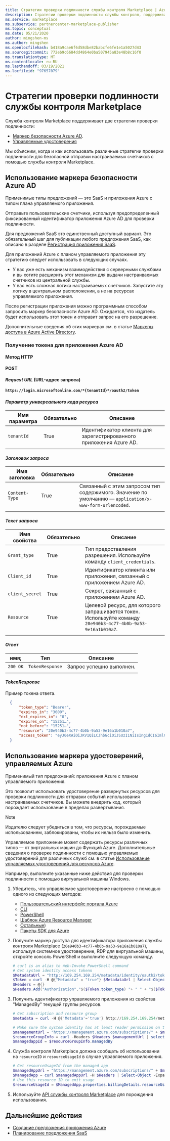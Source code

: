 ```yaml
---
title: Стратегии проверки подлинности службы контроля Marketplace | Azure Marketplace
description: Стратегии проверки подлинности службы контроля, поддерживаемые в Azure Marketplace.
ms.service: marketplace
ms.subservice: partnercenter-marketplace-publisher
ms.topic: conceptual
ms.date: 05/21/2020
author: mingshen-ms
ms.author: mingshen
ms.openlocfilehash: b418a9cae6f6d58dbe82babcfe6fe1e1a5027d43
ms.sourcegitcommit: 772eb9c6684dd4864e0ba507945a83e48b8c16f0
ms.translationtype: MT
ms.contentlocale: ru-RU
ms.lasthandoff: 03/19/2021
ms.locfileid: "97657079"
---
```

# <a name="marketplace-metering-service-authentication-strategies"></a>Стратегии проверки подлинности службы контроля Marketplace

Служба контроля Marketplace поддерживает две стратегии проверки подлинности:

* [Маркер безопасности Azure AD](../../active-directory/develop/access-tokens.md).
* [Управляемые удостоверения](../../active-directory/managed-identities-azure-resources/overview.md) 

Мы объясним, когда и как использовать различные стратегии проверки подлинности для безопасной отправки настраиваемых счетчиков с помощью службы контроля Marketplace.

## <a name="using-the-azure-ad-security-token"></a>Использование маркера безопасности Azure AD

Применимые типы предложений — это SaaS и приложения Azure с типом плана управляемого приложения.  

Отправьте пользовательские счетчики, используя предопределенный фиксированный идентификатор приложения Azure AD для проверки подлинности.

Для предложений SaaS это единственный доступный вариант. Это обязательный шаг для публикации любого предложения SaaS, как описано в разделе [Регистрация приложения SaaS](./pc-saas-registration.md).

Для приложений Azure с планом управляемого приложения эту стратегию следует использовать в следующих случаях.

* У вас уже есть механизм взаимодействия с серверными службами и вы хотите расширить этот механизм для выдачи настраиваемых счетчиков из центральной службы.
* У вас есть сложная логика настраиваемых счетчиков.  Запустите эту логику в центральном расположении, а не на ресурсах управляемого приложения.

После регистрации приложения можно программным способом запросить маркер безопасности Azure AD. Ожидается, что издатель будет использовать этот токен и отправит запрос на его разрешение.

Дополнительные сведения об этих маркерах см. в статье [Маркеры доступа в Azure Active Directory](../../active-directory/develop/access-tokens.md).

### <a name="get-a-token-based-on-the-azure-ad-app"></a>Получение токена для приложения Azure AD

#### <a name="http-method"></a>Метод HTTP

**POST**

#### <a name="request-url"></a>*Request URL* (URL-адрес запроса)

**`https://login.microsoftonline.com/*{tenantId}*/oauth2/token`**

#### <a name="uri-parameter"></a>*Параметр универсального кода ресурса*

|  **Имя параметра** |  **Обязательно**  |  **Описание**          |
|  ------------------ |--------------- | ------------------------  |
|  `tenantId`         |   True         | Идентификатор клиента для зарегистрированного приложения Azure AD.   |
| | | |

#### <a name="request-header"></a>*Заголовок запроса*

|  **Имя заголовка**    |  **Обязательно**  |  **Описание**          |
|  ------------------ |--------------- | ------------------------  |
|  `Content-Type`     |   True         | Связанный с этим запросом тип содержимого. Значение по умолчанию — `application/x-www-form-urlencoded`.  |
| | | |

#### <a name="request-body"></a>*Текст запроса*

|  **Имя свойства**  |  **Обязательно**  |  **Описание**          |
|  ------------------ |--------------- | ------------------------  |
|  `Grant_type`       |   True         | Тип предоставления разрешения. Используйте команду `client_credentials`. |
|  `Client_id`        |   True         | Идентификатор клиента или приложения, связанный с приложением Azure AD.|
|  `client_secret`    |   True         | Секрет, связанный с приложением Azure AD.  |
|  `Resource`         |   True         | Целевой ресурс, для которого запрашивается токен. Используйте команду `20e940b3-4c77-4b0b-9a53-9e16a1b010a7`. |
| | | |

#### <a name="response"></a>*Ответ*

|  **имя**;    |  **Тип**  |  **Описание**          |
|  ------------------ |--------------- | ----------------------  |
|  `200 OK`     |   `TokenResponse`    | Запрос успешно выполнен.  |
| | | |

#### <a name="tokenresponse"></a>*TokenResponse*

Пример токена ответа.

```JSON
  {
      "token_type": "Bearer",
      "expires_in": "3600",
      "ext_expires_in": "0",
      "expires_on": "15251…",
      "not_before": "15251…",
      "resource": "20e940b3-4c77-4b0b-9a53-9e16a1b010a7",
      "access_token": "eyJ0eXAiOiJKV1QiLCJhbGciOiJSUzI1NiIsIng1dCI6ImlCakwxUmNxemhpeTRmcHhJeGRacW9oTTJZayIsImtpZCI6ImlCakwxUmNxemhpeTRmcHhJeGRacW9oTTJZayJ9…"
  }
```

## <a name="using-the-azure-managed-identities-token"></a>Использование маркера удостоверений, управляемых Azure

Применимый тип предложений: приложения Azure с планом управляемого приложения.

Это позволит использовать удостоверение развернутых ресурсов для проверки подлинности для отправки событий использования настраиваемых счетчиков.  Вы можете внедрить код, который порождает использование в пределах развертывания.

>[!Note]
>Издателю следует убедиться в том, что ресурсы, порождаемые использованием, заблокированы, чтобы их нельзя было изменить.

Управляемое приложение может содержать ресурсы различных типов — от виртуальных машин до Функций Azure.  Дополнительные сведения о проверке подлинности с помощью управляемых удостоверений для различных служб см. в статье [Использование управляемых удостоверений для ресурсов Azure](../../active-directory/managed-identities-azure-resources/overview.md#how-can-i-use-managed-identities-for-azure-resources).

Например, выполните указанные ниже действия для проверки подлинности с помощью виртуальной машины Windows.

1. Убедитесь, что управляемое удостоверение настроено с помощью одного из следующих методов:
    * [Пользовательский интерфейс портала Azure](../../active-directory/managed-identities-azure-resources/qs-configure-portal-windows-vm.md)
    * [CLI](../../active-directory/managed-identities-azure-resources/qs-configure-cli-windows-vm.md)
    * [PowerShell](../../active-directory/managed-identities-azure-resources/qs-configure-powershell-windows-vm.md)
    * [Шаблон Azure Resource Manager](../../active-directory/managed-identities-azure-resources/qs-configure-template-windows-vm.md)
    * [Остальные](../../active-directory/managed-identities-azure-resources/qs-configure-rest-vm.md#system-assigned-managed-identity))
    * [Пакеты SDK для Azure](../../active-directory/managed-identities-azure-resources/qs-configure-sdk-windows-vm.md)

1. Получите маркер доступа для идентификатора приложения службы контроля Marketplace (`20e940b3-4c77-4b0b-9a53-9e16a1b010a7`), используя системное удостоверение, RDP для виртуальной машины, откройте консоль PowerShell и выполните следующую команду.

    ```powershell
    # curl is an alias to Web-Invoke PowerShell command
    # Get system identity access tokenn
    $MetadataUrl = "http://169.254.169.254/metadata/identity/oauth2/token?api-version=2018-02-01&resource=https%3A%2F%2Fmanagement.azure.com%2F"
    $Token = curl -H @{"Metadata" = "true"} $MetadataUrl | Select-Object -Expand Content | ConvertFrom-Json
    $Headers = @{}
    $Headers.Add("Authorization","$($Token.token_type) "+ " " + "$($Token.access_token)")
    ```

1. Получить идентификатор управляемого приложения из свойства "ManagedBy" текущей группы ресурсов.

    ```powershell
    # Get subscription and resource group
    $metadata = curl -H @{'Metadata'='true'} http://169.254.169.254/metadata/instance?api-version=2019-06-01 | select -ExpandProperty Content | ConvertFrom-Json 

    # Make sure the system identity has at least reader permission on the resource group
    $managementUrl = "https://management.azure.com/subscriptions/" + $metadata.compute.subscriptionId + "/resourceGroups/" + $metadata.compute.resourceGroupName + "?api-version=2019-10-01"
    $resourceGroupInfo = curl -Headers $Headers $managementUrl | select -ExpandProperty Content | ConvertFrom-Json
    $managedappId = $resourceGroupInfo.managedBy 
    ```

1. Служба контроля Marketplace должна сообщать об использовании на `resourceID` и `resourceUsageId` в случае управляемого приложения.

    ```powershell
    # Get resourceUsageId from the managed app
    $managedAppUrl = "https://management.azure.com/subscriptions/" + $metadata.compute.subscriptionId + "/resourceGroups/" + $metadata.compute.resourceGroupName + "/providers/Microsoft.Solutions/applications/" + $managedappId + "\?api-version=2019-07-01"
    $ManagedApp = curl $managedAppUrl -H $Headers | Select-Object -Expand Content | ConvertFrom-Json
    # Use this resource ID to emit usage 
    $resourceUsageId = $ManagedApp.properties.billingDetails.resourceUsageId
    ```

1. Используйте [API службы контроля Marketplace](./marketplace-metering-service-apis.md) для порождения использования.

## <a name="next-steps"></a>Дальнейшие действия

* [Создание предложения приложения Azure](../create-new-azure-apps-offer.md)
* [Планирование предложения SaaS](../plan-saas-offer.md)
